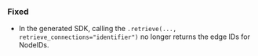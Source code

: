 
### Fixed

- In the generated SDK, calling the `.retrieve(...,
retrieve_connections="identifier")` no longer returns the edge IDs for
NodeIDs.